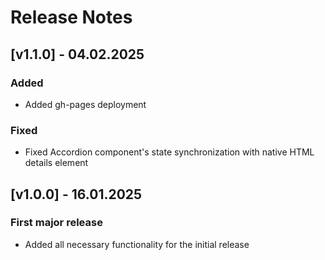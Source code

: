 # Release Notes

## [v1.1.0] - 04.02.2025

### Added
- Added gh-pages deployment

### Fixed
- Fixed Accordion component's state synchronization with native HTML details element

## [v1.0.0] - 16.01.2025

### First major release
- Added all necessary functionality for the initial release
